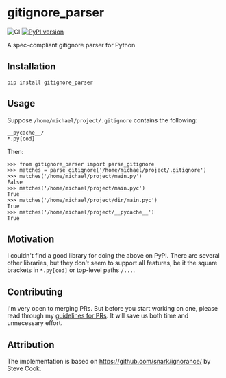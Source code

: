 # gitignore_parser

![CI](https://github.com/mherrmann/gitignore_parser/workflows/CI/badge.svg)
[![PyPI version](https://badge.fury.io/py/gitignore-parser.svg)](https://badge.fury.io/py/gitignore-parser)

A spec-compliant gitignore parser for Python

## Installation

    pip install gitignore_parser

## Usage

Suppose `/home/michael/project/.gitignore` contains the following:

    __pycache__/
    *.py[cod]

Then:

    >>> from gitignore_parser import parse_gitignore
    >>> matches = parse_gitignore('/home/michael/project/.gitignore')
    >>> matches('/home/michael/project/main.py')
    False
    >>> matches('/home/michael/project/main.pyc')
    True
    >>> matches('/home/michael/project/dir/main.pyc')
    True
    >>> matches('/home/michael/project/__pycache__')
    True

## Motivation

I couldn't find a good library for doing the above on PyPI. There are
several other libraries, but they don't seem to support all features,
be it the square brackets in `*.py[cod]` or top-level paths `/...`.

## Contributing

I'm very open to merging PRs. But before you start working on one, please
read through my
[guidelines for PRs](https://gist.github.com/mherrmann/5ce21814789152c17abd91c0b3eaadca).
It will save us both time and unnecessary effort.

## Attribution

The implementation is based on https://github.com/snark/ignorance/ by
Steve Cook.
